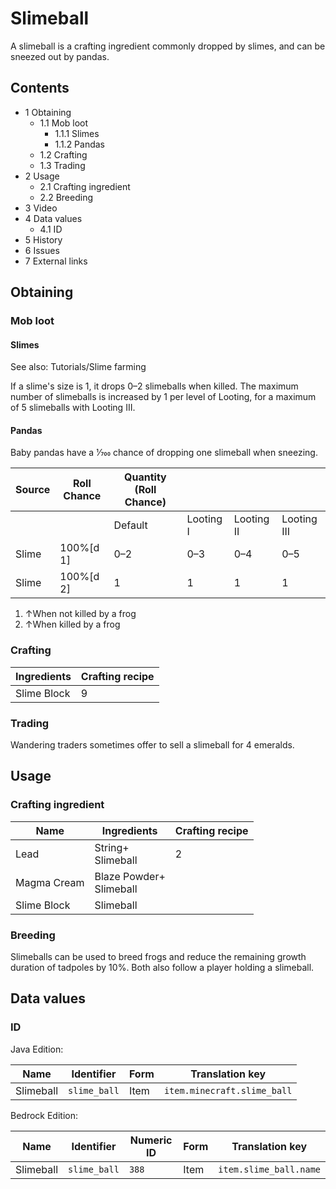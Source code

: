 # Slimeball
A slimeball is a crafting ingredient commonly dropped by slimes, and can be sneezed out by pandas.

## Contents
- 1 Obtaining
	- 1.1 Mob loot
		- 1.1.1 Slimes
		- 1.1.2 Pandas
	- 1.2 Crafting
	- 1.3 Trading
- 2 Usage
	- 2.1 Crafting ingredient
	- 2.2 Breeding
- 3 Video
- 4 Data values
	- 4.1 ID
- 5 History
- 6 Issues
- 7 External links

## Obtaining
### Mob loot
#### Slimes
See also: Tutorials/Slime farming

If a slime's size is 1, it drops 0–2 slimeballs when killed. The maximum number of slimeballs is increased by 1 per level of Looting, for a maximum of 5 slimeballs with Looting III.

#### Pandas
Baby pandas have a 1⁄700 chance of dropping one slimeball when sneezing.

| Source | Roll Chance | Quantity (Roll Chance) |           |            |             |
|--------|-------------|------------------------|-----------|------------|-------------|
|        |             | Default                | Looting I | Looting II | Looting III |
| Slime  | 100%[d 1]   | 0–2                    | 0–3       | 0–4        | 0–5         |
| Slime  | 100%[d 2]   | 1                      | 1         | 1          | 1           |

1. ↑When not killed by a frog
2. ↑When killed by a frog

### Crafting
| Ingredients | Crafting recipe |
|-------------|-----------------|
| Slime Block | 9               |

### Trading
Wandering traders sometimes offer to sell a slimeball for 4 emeralds.

## Usage
### Crafting ingredient
| Name        | Ingredients                 | Crafting recipe |
|-------------|-----------------------------|-----------------|
| Lead        | String+<br/>Slimeball       | 2               |
| Magma Cream | Blaze Powder+<br/>Slimeball |                 |
| Slime Block | Slimeball                   |                 |

### Breeding
Slimeballs can be used to breed frogs and reduce the remaining growth duration of tadpoles by 10%. Both also follow a player holding a slimeball.

## Data values
### ID
Java Edition:

| Name      | Identifier   | Form | Translation key             |
|-----------|--------------|------|-----------------------------|
| Slimeball | `slime_ball` | Item | `item.minecraft.slime_ball` |

Bedrock Edition:

| Name      | Identifier   | Numeric ID | Form | Translation key        |
|-----------|--------------|------------|------|------------------------|
| Slimeball | `slime_ball` | `388`      | Item | `item.slime_ball.name` |

